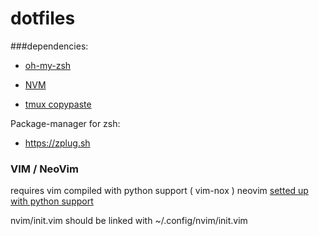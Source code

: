 # dotfiles

###dependencies:
- [oh-my-zsh](https://github.com/robbyrussell/oh-my-zsh)
- [NVM](https://github.com/creationix/nvm#system-version-of-node)


- [tmux copypaste](https://subash.com.au/vim-style-copy-paste-in-tmux/)

Package-manager for zsh:
- https://zplug.sh


### VIM / NeoVim 
requires vim compiled with python support ( vim-nox )
neovim [setted up with python support](https://github.com/zchee/deoplete-jedi/wiki/Setting-up-Python-for-Neovim/)

nvim/init.vim should be linked with ~/.config/nvim/init.vim


